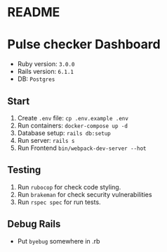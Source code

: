 # README

# Pulse checker Dashboard

 - Ruby version: `3.0.0`
 - Rails version: `6.1.1`
 - DB: `Postgres`


## Start

 1. Create `.env` file: `cp .env.example .env`
 2. Run containers: `docker-compose up -d`
 3. Database setup: `rails db:setup`
 4. Run server: `rails s`
 5. Run Frontend `bin/webpack-dev-server --hot`

## Testing
 1. Run `rubocop` for check code styling.
 2. Run `brakeman` for check security vulnerabilities
 3. Run `rspec spec` for run tests.

## Debug Rails

 - Put `byebug` somewhere in .rb
